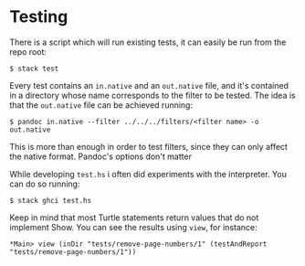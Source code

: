 # Testing

There is a script which will run existing tests, it can easily be run
from the repo root:

    $ stack test

Every test contains an `in.native` and an `out.native` file, and it's
contained in a directory whose name corresponds to the filter to be
tested. The idea is that the `out.native` file can be achieved
running:

    $ pandoc in.native --filter ../../../filters/<filter name> -o out.native

This is more than enough in order to test filters, since they can only
affect the native format. Pandoc's options don't matter

While developing `test.hs` i often did experiments with the
interpreter. You can do so running:

    $ stack ghci test.hs

Keep in mind that most Turtle statements return values that do not
implement Show. You can see the results using `view`, for instance:

    *Main> view (inDir "tests/remove-page-numbers/1" (testAndReport "tests/remove-page-numbers/1"))
